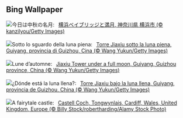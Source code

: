 ## Bing Wallpaper
![](https://www.bing.com/th?id=OHR.HarvestMoon2023_JA-JP6232701669_UHD.jpg&w=1000)今日は中秋の名月:&nbsp;&ensp;[横浜ベイブリッジと満月, 神奈川県 横浜市 (© kanzilyou/Getty Images)](https://www.bing.com/th?id=OHR.HarvestMoon2023_JA-JP6232701669_UHD.jpg)
<br><br/>
![](https://www.bing.com/th?id=OHR.GuiyangMoon_IT-IT0253411061_UHD.jpg&w=1000)Sotto lo sguardo della luna piena:&nbsp;&ensp;[Torre Jiaxiu sotto la luna piena, Guiyang, provincia di Guizhou, Cina (© Wang Yukun/Getty Images)](https://www.bing.com/th?id=OHR.GuiyangMoon_IT-IT0253411061_UHD.jpg)
<br><br/>
![](https://www.bing.com/th?id=OHR.GuiyangMoon_FR-FR7040582752_UHD.jpg&w=1000)Lune d’automne:&nbsp;&ensp;[Jiaxiu Tower under a full moon, Guiyang, Guizhou province, China (© Wang Yukun/Getty Images)](https://www.bing.com/th?id=OHR.GuiyangMoon_FR-FR7040582752_UHD.jpg)
<br><br/>
![](https://www.bing.com/th?id=OHR.GuiyangMoon_ES-ES0747873964_UHD.jpg&w=1000)¿Dónde está la luna llena?:&nbsp;&ensp;[Torre Jiaxiu bajo la luna llena, Guiyang, provincia de Guizhou, China (© Wang Yukun/Getty Images)](https://www.bing.com/th?id=OHR.GuiyangMoon_ES-ES0747873964_UHD.jpg)
<br><br/>
![](https://www.bing.com/th?id=OHR.CastleCoch_EN-GB9159929259_UHD.jpg&w=1000)A fairytale castle:&nbsp;&ensp;[Castell Coch, Tongwynlais, Cardiff, Wales, United Kingdom, Europe (© Billy Stock/robertharding/Alamy Stock Photo)](https://www.bing.com/th?id=OHR.CastleCoch_EN-GB9159929259_UHD.jpg)
<br><br/>
